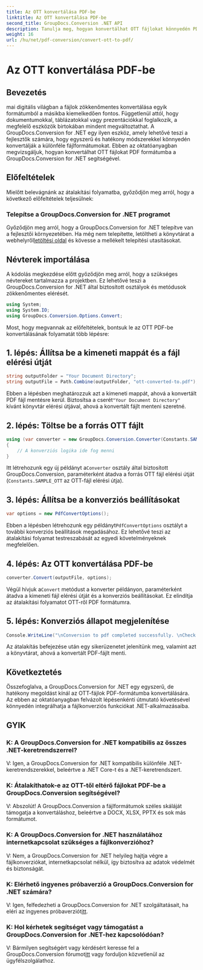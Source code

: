 ```yaml
---
title: Az OTT konvertálása PDF-be
linktitle: Az OTT konvertálása PDF-be
second_title: GroupDocs.Conversion .NET API
description: Tanulja meg, hogyan konvertálhat OTT fájlokat könnyedén PDF formátumba a GroupDocs.Conversion for .NET segítségével. Zökkenőmentesen integrálja a fájlkonverziót .NET-alkalmazásaiba.
weight: 16
url: /hu/net/pdf-conversion/convert-ott-to-pdf/
---
```


# Az OTT konvertálása PDF-be

## Bevezetés

mai digitális világban a fájlok zökkenőmentes konvertálása egyik formátumból a másikba kiemelkedően fontos. Függetlenül attól, hogy dokumentumokkal, táblázatokkal vagy prezentációkkal foglalkozik, a megfelelő eszközök birtokában mindent megváltoztathat. A GroupDocs.Conversion for .NET egy ilyen eszköz, amely lehetővé teszi a fejlesztők számára, hogy egyszerű és hatékony módszerekkel könnyedén konvertálják a különféle fájlformátumokat. Ebben az oktatóanyagban megvizsgáljuk, hogyan konvertálhat OTT fájlokat PDF formátumba a GroupDocs.Conversion for .NET segítségével.

## Előfeltételek

Mielőtt belevágnánk az átalakítási folyamatba, győződjön meg arról, hogy a következő előfeltételek teljesülnek:

### Telepítse a GroupDocs.Conversion for .NET programot

 Győződjön meg arról, hogy a GroupDocs.Conversion for .NET telepítve van a fejlesztői környezetében. Ha még nem telepítette, letöltheti a könyvtárat a webhelyről[letöltési oldal](https://releases.groupdocs.com/conversion/net/) és kövesse a mellékelt telepítési utasításokat.

## Névterek importálása

A kódolás megkezdése előtt győződjön meg arról, hogy a szükséges névtereket tartalmazza a projektben. Ez lehetővé teszi a GroupDocs.Conversion for .NET által biztosított osztályok és metódusok zökkenőmentes elérését.

```csharp
using System;
using System.IO;
using GroupDocs.Conversion.Options.Convert;
```


Most, hogy megvannak az előfeltételek, bontsuk le az OTT PDF-be konvertálásának folyamatát több lépésre:

## 1. lépés: Állítsa be a kimeneti mappát és a fájl elérési útját

```csharp
string outputFolder = "Your Document Directory";
string outputFile = Path.Combine(outputFolder, "ott-converted-to.pdf");
```

 Ebben a lépésben meghatározzuk azt a kimeneti mappát, ahová a konvertált PDF fájl mentésre kerül. Biztosítsa a cserét`"Your Document Directory"` kívánt könyvtár elérési útjával, ahová a konvertált fájlt menteni szeretné.

## 2. lépés: Töltse be a forrás OTT fájlt

```csharp
using (var converter = new GroupDocs.Conversion.Converter(Constants.SAMPLE_OTT))
{
    // A konverziós logika ide fog menni
}
```

 Itt létrehozunk egy új példányt a`Converter` osztály által biztosított GroupDocs.Conversion, paraméterként átadva a forrás OTT fájl elérési útját (`Constants.SAMPLE_OTT` az OTT-fájl elérési útja).

## 3. lépés: Állítsa be a konverziós beállításokat

```csharp
var options = new PdfConvertOptions();
```

 Ebben a lépésben létrehozunk egy példányt`PdfConvertOptions` osztályt a további konverziós beállítások megadásához. Ez lehetővé teszi az átalakítási folyamat testreszabását az egyedi követelményeknek megfelelően.

## 4. lépés: Az OTT konvertálása PDF-be

```csharp
converter.Convert(outputFile, options);
```

 Végül hívjuk a`Convert` metódust a konverter példányon, paraméterként átadva a kimeneti fájl elérési útját és a konverziós beállításokat. Ez elindítja az átalakítási folyamatot OTT-ről PDF formátumra.

## 5. lépés: Konverziós állapot megjelenítése

```csharp
Console.WriteLine("\nConversion to pdf completed successfully. \nCheck output in {0}", outputFolder);
```

Az átalakítás befejezése után egy sikerüzenetet jelenítünk meg, valamint azt a könyvtárat, ahová a konvertált PDF-fájlt menti.

## Következtetés

Összefoglalva, a GroupDocs.Conversion for .NET egy egyszerű, de hatékony megoldást kínál az OTT-fájlok PDF-formátumba konvertálására. Az ebben az oktatóanyagban felvázolt lépésenkénti útmutató követésével könnyedén integrálhatja a fájlkonverziós funkciókat .NET-alkalmazásaiba.

## GYIK

### K: A GroupDocs.Conversion for .NET kompatibilis az összes .NET-keretrendszerrel?

V: Igen, a GroupDocs.Conversion for .NET kompatibilis különféle .NET-keretrendszerekkel, beleértve a .NET Core-t és a .NET-keretrendszert.

### K: Átalakíthatok-e az OTT-től eltérő fájlokat PDF-be a GroupDocs.Conversion segítségével?

V: Abszolút! A GroupDocs.Conversion a fájlformátumok széles skáláját támogatja a konvertáláshoz, beleértve a DOCX, XLSX, PPTX és sok más formátumot.

### K: A GroupDocs.Conversion for .NET használatához internetkapcsolat szükséges a fájlkonverzióhoz?

V: Nem, a GroupDocs.Conversion for .NET helyileg hajtja végre a fájlkonverziókat, internetkapcsolat nélkül, így biztosítva az adatok védelmét és biztonságát.

### K: Elérhető ingyenes próbaverzió a GroupDocs.Conversion for .NET számára?

V: Igen, felfedezheti a GroupDocs.Conversion for .NET szolgáltatásait, ha eléri az ingyenes próbaverziót[itt](https://releases.groupdocs.com/).

### K: Hol kérhetek segítséget vagy támogatást a GroupDocs.Conversion for .NET-hez kapcsolódóan?

 V: Bármilyen segítségért vagy kérdésért keresse fel a GroupDocs.Conversion fórumot[itt](https://forum.groupdocs.com/c/conversion/11) vagy forduljon közvetlenül az ügyfélszolgálathoz.